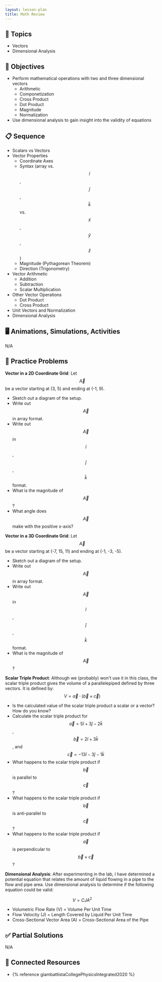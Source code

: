 ```yaml
---
layout: lesson-plan
title: Math Review
---
```


## 🔖 Topics

* Vectors
* Dimensional Analysis

## 🎯 Objectives

* Perform mathematical operations with two and three dimensional vectors
  * Arithmetic
  * Componetization
  * Cross Product
  * Dot Product
  * Magnitude
  * Normalization
* Use dimensional analysis to gain insight into the validity of equations

## 📋 Sequence

* Scalars vs Vectors
* Vector Properties
  * Coordinate Axes
  * Syntax (array vs. $$\hat{i}$$, $$\hat{j}$$, $$\hat{k}$$ vs. $$\hat{x}$$, $$\hat{y}$$, $$\hat{z}$$)
  * Magnitude (Pythagorean Theorem)
  * Direction (Trigonometry)
* Vector Arithmetic
  * Addition
  * Subtraction
  * Scalar Multiplication
* Other Vector Operations
  * Dot Product
  * Cross Product
* Unit Vectors and Normalization
* Dimensional Analysis

## 🖥️ Animations, Simulations, Activities

N/A

## 📝 Practice Problems

**Vector in a 2D Coordinate Grid**: Let $$\vec{A}$$ be a vector starting at (3, 5) and ending at (-1, 9).

* Sketch out a diagram of the setup.
* Write out $$\vec{A}$$ in array format.
* Write out $$\vec{A}$$ in $$\hat{i}$$, $$\hat{j}$$, $$\hat{k}$$ format.
* What is the magnitude of $$\vec{A}$$?
* What angle does $$\vec{A}$$ make with the positive x-axis?

**Vector in a 3D Coordinate Grid**: Let $$\vec{A}$$ be a vector starting at (-7, 15, 11) and ending at (-1, -3, -5).

* Sketch out a diagram of the setup.
* Write out $$\vec{A}$$ in array format.
* Write out $$\vec{A}$$ in $$\hat{i}$$, $$\hat{j}$$, $$\hat{k}$$ format.
* What is the magnitude of $$\vec{A}$$?

**Scalar Triple Product**: Although we (probably) won't use it in this class, the scalar triple product gives the volume of a parallelepiped defined by three vectors. It is defined by: $$V = \vec{a} \cdot (\vec{b} \times \vec{c})$$

* Is the calculated value of the scalar triple product a scalar or a vector? How do you know?
* Calculate the scalar triple product for $$\vec{a} = 5\hat{i} + 3\hat{j} - 2\hat{k}$$, $$\vec{b} = 2\hat{i} + 3\hat{k}$$, and $$\vec{c} = -13\hat{i} - 3\hat{j} - 1\hat{k}$$
* What happens to the scalar triple product if $$\vec{b}$$ is parallel to $$\vec{c}$$?
* What happens to the scalar triple product if $$\vec{b}$$ is anti-parallel to $$\vec{c}$$?
* What happens to the scalar triple product if $$\vec{a}$$ is perpendicular to $$\vec{b} \times \vec{c}$$?

**Dimensional Analysis**: After experimenting in the lab, I have determined a potential equation that relates the amount of liquid flowing in a pipe to the flow and pipe area. Use dimensional analysis to determine if the following equation could be valid:

$$
V = C J A^2
$$

* Volumetric Flow Rate (V) = Volume Per Unit Time
* Flow Velocity (J) = Length Covered by Liquid Per Unit Time
* Cross-Sectional Vector Area (A) = Cross-Sectional Area of the Pipe

## ✅ Partial Solutions

N/A

## 📘 Connected Resources

* {% reference giambattistaCollegePhysicsIntegrated2020 %}
